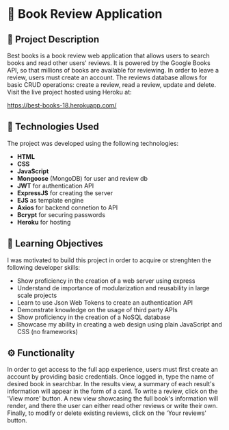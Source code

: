 # 📖 Book Review Application 

## 📃 Project Description
Best books is a book review web application that allows users to search books and read other users' reviews. It is powered by the Google Books API, so that millions of books are available for reviewing. In order to leave a review, users must create an account. The reviews database allows for basic CRUD operations: create a review, read a review, update and delete. Visit the live project hosted using Heroku at:

https://best-books-18.herokuapp.com/

## 🤖 Technologies Used 
The project was developed using the following technologies:

- **HTML**
- **CSS**
- **JavaScript**
- **Mongoose** (MongoDB) for user and review db
- **JWT** for authentication API
- **ExpressJS** for creating the server
- **EJS** as template engine
- **Axios** for backend connetion to API
- **Bcrypt** for securing passwords
- **Heroku** for hosting

## 🎯 Learning Objectives 
I was motivated to build this project in order to acquire or strenghten the following developer skills:

- Show proficiency in the creation of a web server using express
- Understand de importance of modularization and reusability in large scale projects
- Learn to use Json Web Tokens to create an authentication API
- Demonstrate knowledge on the usage of third party APIs
- Show proficiency in the creation of a NoSQL database
- Showcase my ability in creating a web design using plain JavaScript and CSS (no frameworks)

## ⚙️ Functionality
In order to get access to the full app experience, users must first create an account by providing basic credentials. Once logged in, type the name of desired book in searchbar. In the results view, a summary of each result's information will appear in the form of a card. To write a review, click on the 'View more' button. A new view showcasing the full book's information will render, and there the user can either read other reviews or write their own. Finally, to modify or delete existing reviews, click on the 'Your reviews' button. 